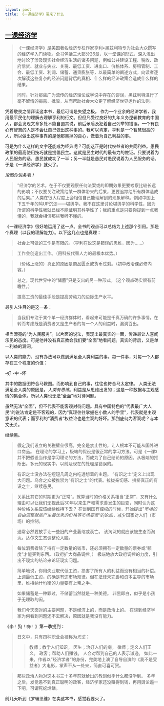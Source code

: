 ```yaml
---
layout: post
title: 《一课经济学》带来了什么
---
```

## [一课经济学][1]
> 《一课经济学》是美国著名经济专栏作家亨利•黑兹利特专为社会大众撰写的经济学入门读物。全书包括三大部分26章，以一堂课的形式，深入浅出地讨论了涉及现实社会经济生活的诸多问题，例如公共建设工程、税收、政府信贷、就业与失业、关税、最低工资、进出口、价格体系、房租管制、工会、最低工资、利润、储蓄、通货膨胀等，以最简单的阐述方式，向读者逐次解读这些复杂的经济问题背后的真相、什么样的经济政策会造成什么样的结果。
> 
> 同时，针对那些广为流传的经济理论或学说中存在的谬误，黑兹利特进行了毫不留情的揭露、批驳，从而帮助社会大众更了解经济世界运作的法则。

凭着敬畏之情拜读这本书，最后可谓是失望之极。
作为一个业余的经济学者，我用最平民化的理解去理解亨利的行文。但但凡受过良好的九年义务逻辑教育的中国人，都会发现文章多处不能自圆其说，前后矛盾及犯着自己列举的错误。一个有良心有智慧的人是不会让自己做出这种事的。我可以肯定，亨利是一个智慧很高的人，所以做出这种事靠的是他那黑掉的良心，做着为自己利益的事。

可是为什么这样的文字还能成为经典呢？可能这正是时代权益者的共同利益。愚民政策的最高使用技巧就是提倡民主。这就是民主时代的最有力的佐证。只要说着为人民服务的话，愚民就成功了一半；另一半就是愚民对愚民说着为人民服务的话。于是《一课经济学》就火了。

_没图你说条毛！_

> ”经济学的艺术，在于不仅要观察任何法案或的即期效果更要考察比较长远的影响；不仅要关注政策给某一群体带来的后果，更要追踪给所有群体造成的后果。”
人类在很大程度上会相信自己能理解到的现象解释。例如中国上下五千年的鸠UP沉淀——堪舆学。我不在这里讨论堪舆学的科学性，因为所谓的科学性我就已经不能证明其科学性了；我的重点是只要你提到一点我懂的，我就会相信那些我听不懂的。

《一课经济学》很好地运用了这一点。全书的观点可以总结为上述那个引用。那是个真理（以我的理解能力）。以下这几点也是真理：

> 社会上可做的工作是有限的。（亨利在说这是错误的思维，因为……）

> 工作会创造出工作。（用科技代替人力的最根本优势。）

> （价格上涨的）真正的原因是商品匮乏或货币过剩。（初中政治课必修内容。）

> 总之，现代世界中的“储蓄”只是支出的另一种形式。（这个观点确实很有前瞻性。）

> 提高工资的最佳手段是提高劳动力的边际生产水平。

最引人注目的是这一条：

> 当我们专注于某个单一经济群体时，看起来可能是千真万确的许多事情，在转而考虑既是消费者又是生产者的每一个人的利益时，漏洞百出。

相当漂亮的“为人民服务”。以片面的说法，表现出最真实的一面，传递最让人喜闻乐见的态度。可是他并没有真正教会我们要“全面”地看问题。真实的背后，又是单一利益的漏洞。

以人类的能力，没有办法可以做到满足全人类利益的事。每一件事，对每一个人都存在三个程度的价值：

-好
-中
-坏

其中的数据图符合马鞍图。而影响到自己的事，往往也符合马太定律。
人类无法满足全人类的原因是，*人类有思维*。利益是从思维出发的；这是一种数据与主观感情的集合体。所以人类也无法“全面”地对待问题。

虽然无法“全面”，但不代表不能客观对待问题。具有中国特色的“代表最广大人民”的说法肯定是不客观的，因为“真理往往掌握在小数人的手里”，代表就是主观意识的代表；而亨利的“消费者”权益论也是主观的好坏。那到底何为客观呢？与本文无关。

继续黑。

> 假定我们设立的关税壁垒很高，完全是禁止性的，让人根本不可能从国外进口商品。
在理论的学习上，极端的假设是很正常的学习方法。可是《一课》并不把假设当作是学习理论的方法，而成为了自己结论的原因。从极端的推断出，多元的现实中，以前及现在的处理是错误的。

> 有识之士没办法在短短几周之内吃透想着的主题。
”有识之士“定义上出现大问题。乌合之众被推崇为”有识之士“的代表。拉拢亲切感、排挤真正的有识之士，继续愚民。

> 关系比其它的时期更为“正常”。就算当时的价格关系相当“正常”，又有什么理由可以让我们无视此后30年以来生产和需求善发生的巨变，同时认为这种价格关系应该继续维持下去？
在谈到国有控权的时候，开始提出”*市场的自由调整就能产生最优秀的价格等市场要素*“的论点，减少国家对人们（市场）的控制。

> 通常必然要放手让一些旧的产业萎缩或衰亡。
该淘汰的就应该被生态而淘汰。达尔文生态调整论入脑。

> 每位消费者除了持有一定数量的钱币，还必须拥有一定数量的票券或“额度”才能买到东西。（政府扩大商品调控。）
极端地放大政府调控的力度，引出不现实的结论来论证现实问题。

> 简单地说，你用失业取代低工资，损害了所有人的利益而没有相当的补偿。
上调最低工资，的确是有违市场规律。但在法律未完善和资本主导的市场里，维持纳什均衡的力量要有上帝之手。

> 如果储蓄是一种罪过，不储蓄当然就是一种美德。
非黑即白，似乎是小孩子无理取的闹。

> 我们今天面对的主要问题，不是经济上的，而是政治上的。
在谈到经济学家为何看到问题还不去解决，原因就是我没有能力。

《李！狗！嗨！》第一季提到：
> 日文中，只有四种职业会被称为*先生*：
> > 教师；教学人们知识。
> > 医生；治好人们的病。
> > 律师；定义人们正义。
> > 政客；帮助人们赚钱。
> 人会对帮到自己的人表示谦逊。
如此一来，作者以”经济学者“的身份，完美地上演了自导自演的《我不是受益者》大电影，掌声不从一处来，简直可喜可贺。

> 那些政治人物对这本书三十多年前就给出的教训似乎什么都没学到。
多年之后，发觉愚不到真正聪明的政客，经济学家还没赚得到钱，再用舆论逼一下吧，可谓死蛇烂鳝。

前几天听到《罗辑思维》在卖这本书，感觉我要火了。

[1]:	http://read.douban.com/ebook/528114/